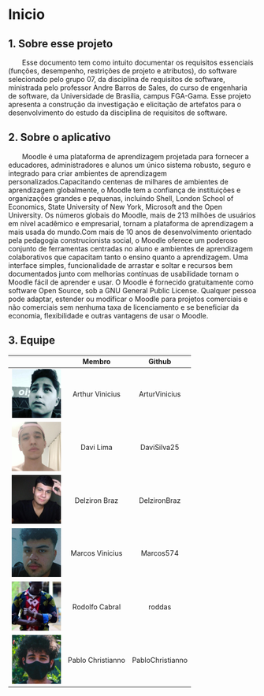 # Inicio

## 1. Sobre esse projeto

&emsp;&emsp;Esse documento tem como intuito documentar os requisitos essenciais (funções, desempenho, restrições de projeto e atributos), do software selecionado pelo grupo 07, da disciplina de requisitos de software, ministrada pelo professor Andre Barros de Sales, do curso de engenharia de software, da Universidade de Brasília, campus FGA-Gama. Esse projeto apresenta a construção da investigação e elicitação de artefatos para o desenvolvimento do estudo da disciplina de requisitos de software.

## 2. Sobre o aplicativo

&emsp;&emsp;Moodle é uma plataforma de aprendizagem projetada para fornecer a educadores, administradores e alunos um único sistema robusto, seguro e integrado para criar ambientes de aprendizagem personalizados.Capacitando centenas de milhares de ambientes de aprendizagem globalmente, o Moodle tem a confiança de instituições e organizações grandes e pequenas, incluindo Shell, London School of Economics, State University of New York, Microsoft and the Open University. Os números globais do Moodle, mais de 213 milhões de usuários em nível acadêmico e empresarial, tornam a plataforma de aprendizagem a mais usada do mundo.Com mais de 10 anos de desenvolvimento orientado pela pedagogia construcionista social, o Moodle oferece um poderoso conjunto de ferramentas centradas no aluno e ambientes de aprendizagem colaborativos que capacitam tanto o ensino quanto a aprendizagem. Uma interface simples, funcionalidade de arrastar e soltar e recursos bem documentados junto com melhorias contínuas de usabilidade tornam o Moodle fácil de aprender e usar. O Moodle é fornecido gratuitamente como software Open Source, sob a GNU General Public License. Qualquer pessoa pode adaptar, estender ou modificar o Moodle para projetos comerciais e não comerciais sem nenhuma taxa de licenciamento e se beneficiar da economia, flexibilidade e outras vantagens de usar o Moodle.

## 3. Equipe

<center >

|                                                                    |      Membro       |      Github      |
| :----------------------------------------------------------------: | :---------------: | :--------------: |
|  <img src="./assets/integrantes/arthur-vinicius.png" width="100">  |  Arthur Vinicius  |  ArturVinicius   |
|     <img src="./assets/integrantes/davi-lima.png" width="100">     |     Davi Lima     |   DaviSilva25    |
|   <img src="./assets/integrantes/delziron-braz.jpg" width="100">   |   Delziron Braz   |   DelzironBraz   |
|  <img src="./assets/integrantes/marcos-vinicius.png" width="100">  |  Marcos Vinicius  |    Marcos574     |
|  <img src="./assets/integrantes/rodolfo-cabral.jpg" width="100">   |  Rodolfo Cabral   |      roddas      |
| <img src="./assets/integrantes/pablo-christianno.png" width="100"> | Pablo Christianno | PabloChristianno |

</center>
